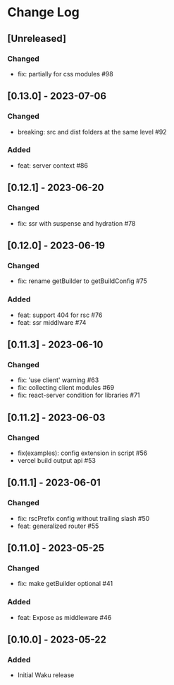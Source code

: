 # Change Log

## [Unreleased]
### Changed
- fix: partially for css modules #98

## [0.13.0] - 2023-07-06
### Changed
- breaking: src and dist folders at the same level #92
### Added
- feat: server context #86

## [0.12.1] - 2023-06-20
### Changed
- fix: ssr with suspense and hydration #78

## [0.12.0] - 2023-06-19
### Changed
- fix: rename getBuilder to getBuildConfig #75
### Added
- feat: support 404 for rsc #76
- feat: ssr middlware #74

## [0.11.3] - 2023-06-10
### Changed
- fix: 'use client' warning #63
- fix: collecting client modules #69
- fix: react-server condition for libraries #71

## [0.11.2] - 2023-06-03
### Changed
- fix(examples): config extension in script #56
- vercel build output api #53

## [0.11.1] - 2023-06-01
### Changed
- fix: rscPrefix config without trailing slash #50
- feat: generalized router #55

## [0.11.0] - 2023-05-25
### Changed
- fix: make getBuilder optional #41 
### Added
- feat: Expose as middleware #46

## [0.10.0] - 2023-05-22
### Added
- Initial Waku release
